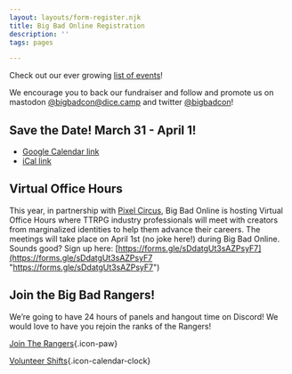 ```yaml
---
layout: layouts/form-register.njk
title: Big Bad Online Registration
description: ''
tags: pages

---
```


Check out our ever growing [list of events](/events)!

We encourage you to back our fundraiser and follow and promote us on mastodon [@bigbadcon@dice.camp](https://dice.camp/@robindlaws/109819027187621882) and twitter [@bigbadcon](https://twitter.com/bigbadcon)!

## Save the Date! March 31 - April 1!

<!-- Created via http://icalgen.yc.sg -->

* [Google Calendar link](https://calendar.google.com/calendar/render?action=TEMPLATE&dates=20230401T020000Z%2F20230402T020000Z&details=Join%20us%20for%20Big%20Bad%20Online%2C%2024%20hours%20of%20panels%20with%20amazing%20game%20designers%20and%20industry%20professionals%20on%20our%20Twitch%20channel%20and%20our%20discord.%20https%3A%2F%2Fwww.bigbadcon.com&location=&text=Big%20Bad%20Online%202023)
* [iCal link](http://icalgen.yc.sg/?sub=Big+Bad+Online+2023&det=Join+us+for+Big+Bad+Online%2C+24+hours+of+panels+with+amazing+game+designers+and+industry+professionals+on+our+Twitch+channel+and+our+discord.+https%3A%2F%2Fwww.bigbadcon.com&tz=America%2FDawson&allday=false&sd=Mar+31%2C+2023&st=6%3A00+PM&ed=Apr+1%2C+2023&et=6%3A00+PM&venue=&isub=true&idt=true&iv=true&dl=1)

## Virtual Office Hours

This year, in partnership with [Pixel Circus](https://twitter.com/ThePixelCircus), Big Bad Online is hosting Virtual Office Hours where TTRPG industry professionals will meet with creators from marginalized identities to help them advance their careers. The meetings will take place on April 1st (no joke here!) during Big Bad Online. Sounds good? Sign up here: [https://forms.gle/sDdatgUt3sAZPsyF7](https://forms.gle/sDdatgUt3sAZPsyF7 "https://forms.gle/sDdatgUt3sAZPsyF7")

## Join the Big Bad Rangers!

We’re going to have 24 hours of panels and hangout time on Discord! We would love to have you rejoin the ranks of the Rangers!

[Join The Rangers](/rangers){.icon-paw}

[Volunteer Shifts](/volunteer-shifts){.icon-calendar-clock}